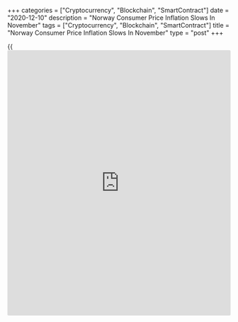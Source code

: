 +++
categories = ["Cryptocurrency", "Blockchain", "SmartContract"]
date = "2020-12-10"
description = "Norway Consumer Price Inflation Slows In November"
tags = ["Cryptocurrency", "Blockchain", "SmartContract"]
title = "Norway Consumer Price Inflation Slows In November"
type = "post"
+++

{{<iframe id="large-banner" src="https://www.bounty.group/#slide=23.0" width="100%" height="600" scrolling="no" style="border: 0px solid rgb(216, 221, 230); border-radius: 3px;">}}

Norway's consumer price inflation eased in November, data from
Statistics Norway showed on Thursday.

The consumer price index rose 0.7 percent year-on-year in November,
after a 1.7 percent increase in October. Economists had expected a 1.8
percent rise.

Prices for furnishings, household equipment and routine maintenance grew
7.1 percent yearly in November and those of miscellaneous goods and
services gained 4.0 percent.

Prices for recreation and culture, and food and non-alcoholic beverages
rose 3.6 percent and 3.5 percent, respectively. Prices for alcoholic
beverages and tobacco increased 2.6 percent.

The core inflation rate eased to 2.9 percent in November from 3.4
percent in the preceding month. Economists had expected a 3.4 percent
increase.

On a month-on-month basis, consumer prices declined 0.7 percent in
November, after a 0.3 percent increase in the prior month.

The core CPI fell 0.4 percent monthly in November, after a 0.1 percent
rise in the preceding month. Economists had forecast a rise of 0.1
percent.

The EU measure of harmonized index of consumer prices, or HICP, rose 0.4
percent yearly in November, after a 1.7 percent increase in the prior
month.

On a monthly basis, the HICP dropped 0.9 percent in November, after a
0.4 percent gain the preceding month.

Separate data from the statistical office showed that the producer price
index declined 3.4 percent annually in November, following a 6.0 percent
decrease in October.

On a monthly basis, producer prices rose 4.5 percent in November,
following a 4.1 percent increase in the preceding month.

For comments and feedback [contact](https://www.playgroundfx.com/contact/): editorial@rtt[news](https://www.letsplayfx.com/blog/forex-news-website/).com

[Economic News][1]

 **What parts of the world are seeing the best (and worst) economic
performances lately? Click[here][2] to check out our [Econ Scorecard][2]
and find out! See up-to-the-moment [ranking](https://www.playgroundfx.com/blog/crypto-exchange-ranking/)s for the best and worst
performers in [GDP][2], [unemployment rate][3], [inflation][4] and much
more.**

   1. www.rtt[news](https://www.letsplayfx.com/blog/forex-news-website/).com/Content/EconomicNews.aspx
   2. www.rtt[news](https://www.letsplayfx.com/blog/forex-news-website/).com/economic-scorecard/world-rank/GDP/highest-performance.aspx
   3. www.rtt[news](https://www.letsplayfx.com/blog/forex-news-website/).com/economic-scorecard/world-rank/unemployment-rate/lowest-performance.aspx
   4. www.rtt[news](https://www.letsplayfx.com/blog/forex-news-website/).com/economic-scorecard/world-rank/CPI/highest-performance.aspx